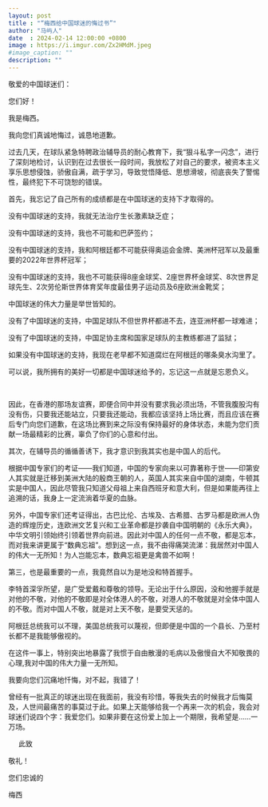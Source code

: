 ```yaml
---
layout: post
title : "“梅西给中国球迷的悔过书”"
author: "马屿人"
date  : 2024-02-14 12:00:00 +0800
image : https://i.imgur.com/Zx2HMdM.jpeg
#image_caption: ""
description: ""
---
```


敬爱的中国球迷们：

您们好！

<!--more-->

我是梅西。

我向您们真诚地悔过，诚恳地道歉。

过去几天，在球队紧急特聘政治辅导员的耐心教育下，我“狠斗私字一闪念”，进行了深刻地检讨，认识到在过去很长一段时间，我放松了对自己的要求，被资本主义享乐思想侵蚀，骄傲自满，疏于学习，导致觉悟降低、思想滑坡，彻底丧失了警惕性，最终犯下不可饶恕的错误。

首先，我忘记了自己所有的成绩都是在中国球迷的支持下才取得的。

没有中国球迷的支持，我就无法治疗生长激素缺乏症；

没有中国球迷的支持，我也不可能和巴萨签约；

没有中国球迷的支持，我和阿根廷都不可能获得奥运会金牌、美洲杯冠军以及最重要的2022年世界杯冠军；

没有中国球迷的支持，我也不可能获得8座金球奖、2座世界杯金球奖、8次世界足球先生、2次劳伦斯世界体育奖年度最佳男子运动员及6座欧洲金靴奖；

中国球迷的伟大力量是举世皆知的。

没有了中国球迷的支持，中国足球队不但世界杯都进不去，连亚洲杯都一球难进；

没有了中国球迷的支持，中国足协主席和国家足球队的主教练都进了监狱；

如果没有中国球迷的支持，我现在老早都不知道腐烂在阿根廷的哪条臭水沟里了。

可以说，我所拥有的美好一切都是中国球迷给予的，忘记这一点就是忘恩负义。

⠀

因此，在香港的那场友谊赛，即便合同中并没有要求我必须出场，不管我腹股沟有没有伤，只要我还能站立，只要我还能动，我都应该坚持上场比赛，而且应该在赛后专门向您们道歉，在这场比赛到来之际没有保持最好的身体状态，未能为您们贡献一场最精彩的比赛，辜负了你们的心意和付出。

其次，在辅导员的循循善诱下，我才意识到我其实也是中国人的后代。

根据中国专家们的考证——我们知道，中国的专家向来以可靠著称于世——印第安人其实就是迁移到美洲大陆的殷商王朝的人，英国人其实来自中国的湖南，牛顿其实是中国人，因此尽管我只知道父母祖上来自西班牙和意大利，但是如果能再往上追溯的话，我身上一定流淌着华夏的血脉。

另外，中国专家们还考证得出，古巴比伦、古埃及、古希腊、古罗马都是欧洲人伪造的辉煌历史，连欧洲文艺复兴和工业革命都是抄袭自中国明朝的《永乐大典》，中华文明引领始终引领着世界向前进。因此对中国人的任何一点不敬，都是忘本，而对我来讲更属于“数典忘祖”。想到这一点，我不由得痛哭流涕：我居然对中国人的伟大一无所知！为人岂能忘本，数典忘祖更是禽兽不如啊！

第三，也是最重要的一点，我竟然自以为是地没和特首握手。

李特首深孚所望，是广受爱戴和尊敬的领导。无论出于什么原因，没和他握手就是对他的不敬，对他的不敬即是对全体港人的不敬，对港人的不敬就是对全体中国人的不敬。而对中国人不敬，就是对上天不敬，是要受天惩的。

阿根廷总统我可以不理，美国总统我可以蔑视，但即便是中国的一个县长、乃至村长都不是我能够傲视的。

在这件一事上，特别突出地暴露了我惯于自由散漫的毛病以及傲慢自大不知敬畏的心理,我对中国的伟大力量一无所知。

我要向您们沉痛地忏悔，对不起，我错了！

曾经有一批真正的球迷出现在我面前，我没有珍惜，等我失去的时候我才后悔莫及，人世间最痛苦的事莫过于此。如果上天能够给我一个再来一次的机会，我会对球迷们说四个字：我爱您们。如果非要在这份爱上加上一个期限，我希望是……一万场。

⠀⠀此致

敬礼！

您们忠诚的

梅西

<!--END-->